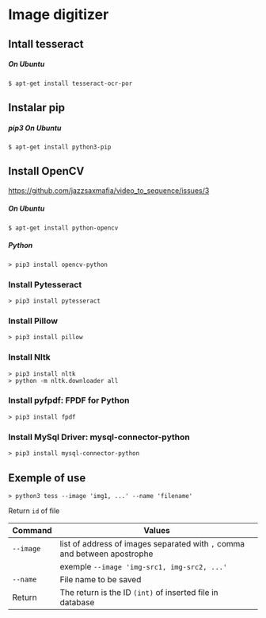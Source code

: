 # Image digitizer

## Intall tesseract
##### On Ubuntu
	$ apt-get install tesseract-ocr-por

## Instalar pip
##### pip3 On Ubuntu
	$ apt-get install python3-pip

## Install OpenCV
https://github.com/jazzsaxmafia/video_to_sequence/issues/3
##### On Ubuntu
	$ apt-get install python-opencv
##### Python
	> pip3 install opencv-python

### Install Pytesseract
	> pip3 install pytesseract
	
### Install Pillow
	> pip3 install pillow

### Install Nltk
	> pip3 install nltk
	> python -m nltk.downloader all

### Install pyfpdf: FPDF for Python
	> pip3 install fpdf
	
### Install MySql Driver: mysql-connector-python
	> pip3 install mysql-connector-python
	
## Exemple of use
	> python3 tess --image 'img1, ...' --name 'filename'
Return `id` of file

Command | Values
--------|-------
`--image`| list of address of images separated with `,` comma and between apostrophe
||exemple `--image 'img-src1, img-src2, ...'` 
`--name` | File name to be saved 
Return | The return is the ID `(int)` of inserted file in database
